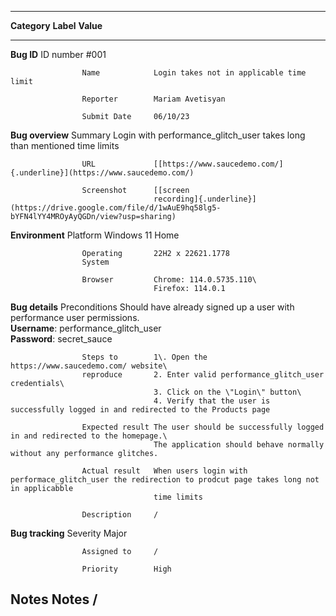   -----------------------------------------------------------------------------------------------------------------------------------------------
  **Category**      **Label**       **Value**
  ----------------- --------------- -------------------------------------------------------------------------------------------------------------
  **Bug ID**        ID number       #001

                    Name            Login takes not in applicable time limit

                    Reporter        Mariam Avetisyan

                    Submit Date     06/10/23

  **Bug overview**  Summary         Login with performance_glitch_user takes long than mentioned time limits

                    URL             [[https://www.saucedemo.com/]{.underline}](https://www.saucedemo.com/)

                    Screenshot      [[screen
                                    recording]{.underline}](https://drive.google.com/file/d/1wAuE9hq58lg5-bYFN4lYY4MROyAyQGDn/view?usp=sharing)

  **Environment**   Platform        Windows 11 Home

                    Operating       22H2 x 22621.1778
                    System          

                    Browser         Chrome: 114.0.5735.110\
                                    Firefox: 114.0.1

  **Bug details**   Preconditions   Should have already signed up a user with performance user permissions.\
                                    **Username**: performance_glitch_user\
                                    **Password**: secret_sauce

                    Steps to        1\. Open the https://www.saucedemo.com/ website\
                    reproduce       2. Enter valid performance_glitch_user credentials\
                                    3. Click on the \"Login\" button\
                                    4. Verify that the user is successfully logged in and redirected to the Products page

                    Expected result The user should be successfully logged in and redirected to the homepage.\
                                    The application should behave normally without any performance glitches.

                    Actual result   When users login with performace_glitch_user the redirection to prodcut page takes long not in applicabble
                                    time limits

                    Description     /

  **Bug tracking**  Severity        Major

                    Assigned to     /

                    Priority        High

  **Notes**         Notes           /
  -----------------------------------------------------------------------------------------------------------------------------------------------

